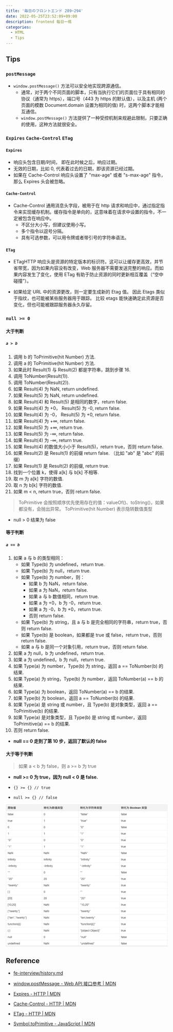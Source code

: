 ```yaml
---
title: '毎日のフロントエンド 289~294'
date: 2022-05-25T23:52:09+09:00
description: frontend 每日一练
categories:
  - HTML
  - Tips
---
```


## Tips

### `postMessage`

- `window.postMessage()` 方法可以安全地实现跨源通信。
  - 通常，对于两个不同页面的脚本，只有当执行它们的页面位于具有相同的协议（通常为 https），端口号（443 为 https 的默认值），以及主机 (两个页面的模数 Document.domain 设置为相同的值) 时，这两个脚本才能相互通信。
  - `window.postMessage()` 方法提供了一种受控机制来规避此限制，只要正确的使用，这种方法就很安全。

### `Expires` `Cache-Control` `ETag`

#### `Expires`

- 响应头包含日期/时间， 即在此时候之后，响应过期。
- 无效的日期，比如 0, 代表着过去的日期，即该资源已经过期。
- 如果在 Cache-Control 响应头设置了 "max-age" 或者 "s-max-age" 指令，那么 Expires 头会被忽略。

#### `Cache-Control`

- Cache-Control 通用消息头字段，被用于在 http 请求和响应中，通过指定指令来实现缓存机制。缓存指令是单向的，这意味着在请求中设置的指令，不一定被包含在响应中。
  - 不区分大小写，但建议使用小写。
  - 多个指令以逗号分隔。
  - 具有可选参数，可以用令牌或者带引号的字符串语法。

#### `ETag`

- ETagHTTP 响应头是资源的特定版本的标识符。这可以让缓存更高效，并节省带宽，因为如果内容没有改变，Web 服务器不需要发送完整的响应。而如果内容发生了变化，使用 ETag 有助于防止资源的同时更新相互覆盖（“空中碰撞”）。

- 如果给定 URL 中的资源更改，则一定要生成新的 Etag 值。 因此 Etags 类似于指纹，也可能被某些服务器用于跟踪。 比较 etags 能快速确定此资源是否变化，但也可能被跟踪服务器永久存留。

### `null >= 0`

#### 大于判断

##### `a > b`

1. 调用 b 的 ToPrimitive(hit Number) 方法.
2. 调用 a 的 ToPrimitive(hit Number) 方法.
3. 如果此时 Result(1) 与 Result(2) 都是字符串，跳到步骤 16.
4. 调用 ToNumber(Result(1)).
5. 调用 ToNumber(Result(2)).
6. 如果 Result(4) 为 NaN, return undefined.
7. 如果 Result(5) 为 NaN, return undefined.
8. 如果 Result(4) 和 Result(5) 是相同的数字，return false.
9. 如果 Result(4) 为 +0， Result(5) 为 -0, return false.
10. 如果 Result(4) 为 -0， Result(5) 为 +0, return false.
11. 如果 Result(4) 为 +∞, return false.
12. 如果 Result(5) 为 +∞, return true.
13. 如果 Result(5) 为 -∞, return false.
14. 如果 Result(4) 为 -∞, return true.
15. 如果 Result(4) 的数值大小小于 Result(5)，return true，否则 return false.
16. 如果 Result(2) 是 Result(1) 的前缀 return false. （比如 "ab" 是 "abc" 的前缀）
17. 如果 Result(1) 是 Result(2) 的前缀, return true.
18. 找到一个位置 k，使得 a[k] 与 b[k] 不相等.
19. 取 m 为 a[k] 字符的数值.
20. 取 n 为 b[k] 字符的数值.
21. 如果 m < n, return true，否则 return false.

> ToPrimitive 会按照顺序优先使用存在的值：valueOf()、toString()，如果都没有，会抛出异常。 ToPrimitive(hit Number) 表示隐转数值类型

- null > 0 结果为 false

#### 等于判断

##### `a == b`

1. 如果 a 与 b 的类型相同：
   - 如果 Type(b) 为 undefined，return true.
   - 如果 Type(b) 为 null，return true.
   - 如果 Type(b) 为 number，则：
     - 如果 b 为 NaN，return false.
     - 如果 a 为 NaN，return false.
     - 如果 a 与 b 数值相同，return true.
     - 如果 a 为 +0，b 为 -0，return true.
     - 如果 a 为 -0，b 为 +0，return true.
     - 否则 return false.
   - 如果 Type(b) 为 string，且 a 与 b 是完全相同的字符串，return true，否则 return false.
   - 如果 Type(b) 是 boolean，如果都是 true 或 false，return true，否则 return false.
   - 如果 a 与 b 是同一个对象引用，return true，否则 return false.
2. 如果 a 为 null，b 为 undefined，return true.
3. 如果 a 为 undefined，b 为 null，return true.
4. 如果 Type(a) 为 number，Type(b) 为 string，返回 a == ToNumber(b) 的结果.
5. 如果 Type(a) 为 string，Type(b) 为 number，返回 ToNumber(a) == b 的结果.
6. 如果 Type(a) 为 boolean，返回 ToNumber(a) == b 的结果.
7. 如果 Type(b) 为 boolean，返回 a == ToNumber(b) 的结果.
8. 如果 Type(a) 是 string 或 number，且 Type(b) 是对象类型，返回 a == ToPrimitive(b) 的结果.
9. 如果 Type(a) 是对象类型，且 Type(b) 是 string 或 number，返回 ToPrimitive(a) == b 的结果.
10. 否则 return false.

- **null == 0 走到了第 10 步，返回了默认的 false**

#### 大于等于判断

> 如果 a < b 为 false，则 a >= b 为 true

- **null >= 0 为 true，因为 null < 0 是 false.**

- `{} >= {} // true`
- `null >= {} // false`

![](comparison.png)

## Reference

- [fe-interview/history.md](https://github.com/haizlin/fe-interview/blob/master/category/history.md)

- [window.postMessage - Web API 接口参考 | MDN](https://developer.mozilla.org/zh-CN/docs/Web/API/Window/postMessage)

- [Expires - HTTP | MDN](https://developer.mozilla.org/zh-CN/docs/Web/HTTP/Headers/Expires)

- [Cache-Control - HTTP | MDN](https://developer.mozilla.org/zh-CN/docs/Web/HTTP/Headers/Cache-Control)

- [ETag - HTTP | MDN](https://developer.mozilla.org/zh-CN/docs/Web/HTTP/Headers/ETag)

- [Symbol.toPrimitive - JavaScript | MDN](https://developer.mozilla.org/zh-CN/docs/Web/JavaScript/Reference/Global_Objects/Symbol/toPrimitive)
